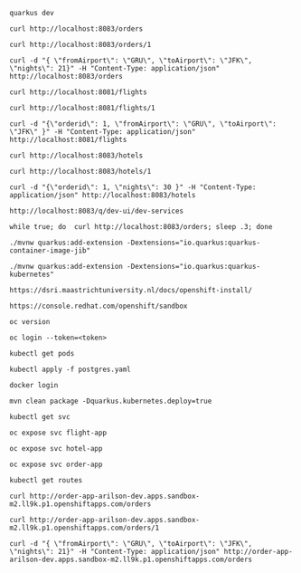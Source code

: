 ```shell
quarkus dev
```

```shell
curl http://localhost:8083/orders

curl http://localhost:8083/orders/1

curl -d "{ \"fromAirport\": \"GRU\", \"toAirport\": \"JFK\", \"nights\": 21}" -H "Content-Type: application/json" http://localhost:8083/orders

```

```shell
curl http://localhost:8081/flights

curl http://localhost:8081/flights/1

curl -d "{\"orderid\": 1, \"fromAirport\": \"GRU\", \"toAirport\": \"JFK\" }" -H "Content-Type: application/json" http://localhost:8081/flights
```

```shell
curl http://localhost:8083/hotels

curl http://localhost:8083/hotels/1

curl -d "{\"orderid\": 1, \"nights\": 30 }" -H "Content-Type: application/json" http://localhost:8083/hotels
```

```shell
http://localhost:8083/q/dev-ui/dev-services
```

```shell
while true; do  curl http://localhost:8083/orders; sleep .3; done
```

```shell
./mvnw quarkus:add-extension -Dextensions="io.quarkus:quarkus-container-image-jib"
```

```shell
./mvnw quarkus:add-extension -Dextensions="io.quarkus:quarkus-kubernetes"
```

```shell
https://dsri.maastrichtuniversity.nl/docs/openshift-install/
```

```shell
https://console.redhat.com/openshift/sandbox
```

```shell
oc version
```

```shell
oc login --token=<token>
```

```shell
kubectl get pods
```
```shell
kubectl apply -f postgres.yaml
```

```shell
docker login
```

```shell
mvn clean package -Dquarkus.kubernetes.deploy=true
```

```shell
kubectl get svc
```

```shell
oc expose svc flight-app
```

```shell
oc expose svc hotel-app
```

```shell
oc expose svc order-app
```

```shell
kubectl get routes
```

```shell
curl http://order-app-arilson-dev.apps.sandbox-m2.ll9k.p1.openshiftapps.com/orders

curl http://order-app-arilson-dev.apps.sandbox-m2.ll9k.p1.openshiftapps.com/orders/1

curl -d "{ \"fromAirport\": \"GRU\", \"toAirport\": \"JFK\", \"nights\": 21}" -H "Content-Type: application/json" http://order-app-arilson-dev.apps.sandbox-m2.ll9k.p1.openshiftapps.com/orders
```
